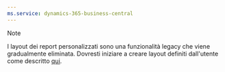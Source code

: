 ```yaml
---
ms.service: dynamics-365-business-central
---
```

> [!NOTE]
> I layout dei report personalizzati sono una funzionalità legacy che viene gradualmente eliminata. Dovresti iniziare a creare layout definiti dall'utente come descritto [qui](../ui-get-started-layouts.md).